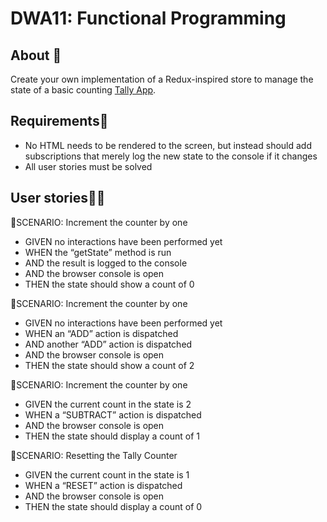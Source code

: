 # DWA11: Functional Programming

## About 📃
Create your own implementation of a Redux-inspired store to manage the state of a basic counting [Tally App](https://tallycount.app/). 

## Requirements🎯
- No HTML needs to be rendered to the screen, but instead should add subscriptions that merely log the new state to the console if it changes
- All user stories must be solved

## User stories🏃‍♂️
👤SCENARIO: Increment the counter by one
- GIVEN no interactions have been performed yet
- WHEN the “getState” method is run
- AND the result is logged to the console
- AND the browser console is open
- THEN the state should show a count of 0

👤SCENARIO: Increment the counter by one
- GIVEN no interactions have been performed yet
- WHEN an “ADD” action is dispatched
- AND another “ADD” action is dispatched
- AND the browser console is open
- THEN the state should show a count of 2

👤SCENARIO: Increment the counter by one
- GIVEN the current count in the state is 2
- WHEN a “SUBTRACT” action is dispatched
- AND the browser console is open
- THEN the state should display a count of 1

👤SCENARIO: Resetting the Tally Counter
- GIVEN the current count in the state is 1
- WHEN a “RESET” action is dispatched
- AND the browser console is open
- THEN the state should display a count of 0
